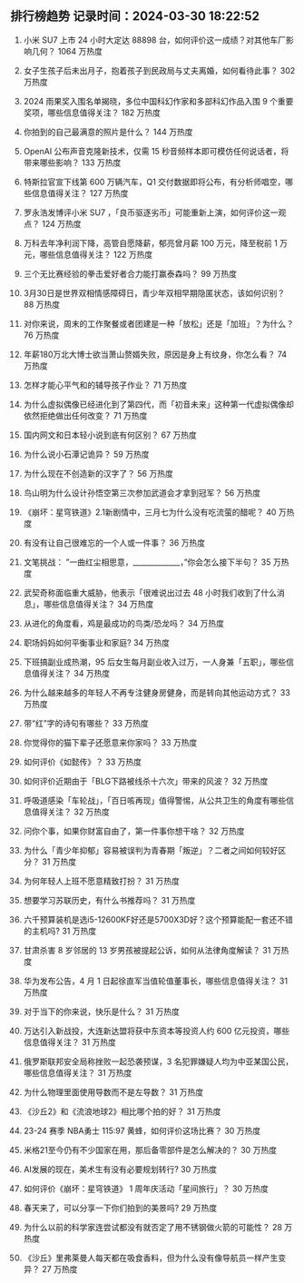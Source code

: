 
## 排行榜趋势 记录时间：2024-03-30 18:22:52
  
  1. 小米 SU7 上市 24 小时大定达 88898 台，如何评价这一成绩？对其他车厂影响几何？ 1064 万热度
    
  2. 女子生孩子后未出月子，抱着孩子到民政局与丈夫离婚，如何看待此事？ 302 万热度
    
  3. 2024 雨果奖入围名单揭晓，多位中国科幻作家和多部科幻作品入围 9 个重要奖项，哪些信息值得关注？ 182 万热度
    
  4. 你拍到的自己最满意的照片是什么？ 144 万热度
    
  5. OpenAI 公布声音克隆新技术，仅需 15 秒音频样本即可模仿任何说话者，将带来哪些影响？ 133 万热度
    
  6. 特斯拉官宣下线第 600 万辆汽车，Q1 交付数据即将公布，有分析师唱空，哪些信息值得关注？ 127 万热度
    
  7. 罗永浩发博评小米 SU7 ，「良币驱逐劣币」可能重新上演，如何评价这一观点？ 124 万热度
    
  8. 万科去年净利润下降，高管自愿降薪，郁亮曾月薪 100 万元，降至税前 1 万元，哪些信息值得关注？ 122 万热度
    
  9. 三个无比赛经验的拳击爱好者合力能打赢泰森吗？ 99 万热度
    
  10. 3月30日是世界双相情感障碍日，青少年双相早期隐匿状态，该如何识别？ 88 万热度
    
  11. 对你来说，周末的工作聚餐或者团建是一种「放松」还是「加班」？为什么？ 76 万热度
    
  12. 年薪180万北大博士欲当萧山赘婿失败，原因是身上有纹身，你怎么看？ 74 万热度
    
  13. 怎样才能心平气和的辅导孩子作业？ 71 万热度
    
  14. 为什么虚拟偶像已经进化到了第四代，而「初音未来」这种第一代虚拟偶像却依然拒绝做出任何改变？ 71 万热度
    
  15. 国内网文和日本轻小说到底有何区别？ 67 万热度
    
  16. 为什么说小石潭记诡异？ 59 万热度
    
  17. 为什么现在不创造新的汉字了？ 56 万热度
    
  18. 鸟山明为什么设计孙悟空第三次参加武道会才拿到冠军？ 56 万热度
    
  19. 《崩坏：星穹铁道》2.1新剧情中，三月七为什么没有吃流萤的醋呢？ 40 万热度
    
  20. 有没有让自己很难忘的一个人或一件事？ 36 万热度
    
  21. 文笔挑战： ”一曲红尘相思意，_____________，”你会怎么接下半句？ 35 万热度
    
  22. 武契奇称面临重大威胁，他表示「很难说出过去 48 小时我们收到了什么消息」，哪些信息值得关注？ 34 万热度
    
  23. 从进化的角度看，鸡是最成功的鸟类/恐龙吗？ 34 万热度
    
  24. 职场妈妈如何平衡事业和家庭? 34 万热度
    
  25. 下班搞副业成热潮，95 后女生每月副业收入过万，一人身兼「五职」，哪些信息值得关注？ 34 万热度
    
  26. 为什么越来越多的年轻人不再专注健身房健身，而是转向其他运动方式？ 33 万热度
    
  27. 带“红”字的诗句有哪些？ 33 万热度
    
  28. 你觉得你的猫下辈子还愿意来你家吗？ 33 万热度
    
  29. 如何评价《如懿传》？ 33 万热度
    
  30. 如何评价近期由于「BLG下路被线杀十六次」带来的风波？ 32 万热度
    
  31. 呼吸道感染「车轮战」，「百日咳再现」值得警惕，从公共卫生的角度有哪些信息值得关注？ 32 万热度
    
  32. 问你个事，如果你财富自由了，第一件事你想干啥？ 32 万热度
    
  33. 为什么「青少年抑郁」容易被误判为青春期「叛逆」？二者之间如何较好区分？ 31 万热度
    
  34. 为何年轻人上班不愿意精致打扮？ 31 万热度
    
  35. 想要学习苏联历史，有什么书推荐吗？ 31 万热度
    
  36. 六千预算装机是选i5-12600KF好还是5700X3D好？这个预算能配一套还不错的主机吗? 31 万热度
    
  37. 甘肃杀害 8 岁邻居的 13 岁男孩被提起公诉，如何从法律角度解读？ 31 万热度
    
  38. 华为发布公告，4 月 1 日起徐直军当值轮值董事长，哪些信息值得关注？ 31 万热度
    
  39. 对于当下的你来说，快乐是什么？ 31 万热度
    
  40. 万达引入新战投，大连新达盟将获中东资本等投资人约 600 亿元投资，哪些信息值得关注？ 31 万热度
    
  41. 俄罗斯联邦安全局称挫败一起恐袭预谋，3 名犯罪嫌疑人均为中亚某国公民，哪些信息值得关注？ 31 万热度
    
  42. 为什么物理里面使用导数而不是左导数？ 31 万热度
    
  43. 《沙丘2》和《流浪地球2》相比哪个拍的好？ 31 万热度
    
  44. 23-24 赛季 NBA勇士 115:97 黄蜂，如何评价这场比赛？ 30 万热度
    
  45. 米格21至今仍有不少国家在用，那后备零部件是怎么解决的？ 30 万热度
    
  46. AI发展的现在，美术生有没有必要规划转行? 30 万热度
    
  47. 如何评价《崩坏：星穹铁道》 1 周年庆活动「星间旅行」？ 30 万热度
    
  48. 春天来了，可以分享一下你们拍到的美景吗? 29 万热度
    
  49. 为什么以前的科学家连尝试都没有就否定了用不锈钢做火箭的可能性？ 28 万热度
    
  50. 《沙丘》里弗莱曼人每天都在吸食香料，但为什么没有像导航员一样产生变异？ 27 万热度
    